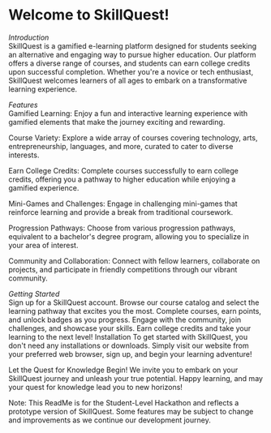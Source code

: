 # Welcome to SkillQuest!

*Introduction* <br>
SkillQuest is a gamified e-learning platform designed for students seeking an alternative and engaging way to pursue higher education. Our platform offers a diverse range of courses, and students can earn college credits upon successful completion. Whether you're a novice or tech enthusiast, SkillQuest welcomes learners of all ages to embark on a transformative learning experience.

*Features* <br>
Gamified Learning: Enjoy a fun and interactive learning experience with gamified elements that make the journey exciting and rewarding.

Course Variety: Explore a wide array of courses covering technology, arts, entrepreneurship, languages, and more, curated to cater to diverse interests.

Earn College Credits: Complete courses successfully to earn college credits, offering you a pathway to higher education while enjoying a gamified experience.

Mini-Games and Challenges: Engage in challenging mini-games that reinforce learning and provide a break from traditional coursework.

Progression Pathways: Choose from various progression pathways, equivalent to a bachelor's degree program, allowing you to specialize in your area of interest.

Community and Collaboration: Connect with fellow learners, collaborate on projects, and participate in friendly competitions through our vibrant community.

*Getting Started* <br>
Sign up for a SkillQuest account.
Browse our course catalog and select the learning pathway that excites you the most.
Complete courses, earn points, and unlock badges as you progress.
Engage with the community, join challenges, and showcase your skills.
Earn college credits and take your learning to the next level!
Installation
To get started with SkillQuest, you don't need any installations or downloads. Simply visit our website from your preferred web browser, sign up, and begin your learning adventure!


Let the Quest for Knowledge Begin!
We invite you to embark on your SkillQuest journey and unleash your true potential. Happy learning, and may your quest for knowledge lead you to new horizons!


Note: This ReadMe is for the Student-Level Hackathon and reflects a prototype version of SkillQuest. Some features may be subject to change and improvements as we continue our development journey.
